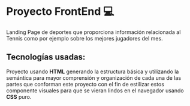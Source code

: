 # Proyecto FrontEnd 💻

Landing Page de deportes que proporciona información relacionada al Tennis como por ejemplo sobre los mejores jugadores del mes.

## Tecnologías usadas:
Proyecto usando **HTML** generando la estructura básica y utilizando la semántica para mayor comprensión y organización de cada una de las partes que conforman este proyecto con el fin de estilizar estos componente visuales para que se vieran lindos en el navegador usando **CSS** puro.



